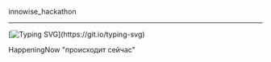 
innowise_hackathon
_________________________________________________________________
[![Typing SVG](https://readme-typing-svg.herokuapp.com?color=%2336BCF7&lines=Quantum+Coders+!)](https://git.io/typing-svg)  


 HappeningNow  "происходит сейчас"
